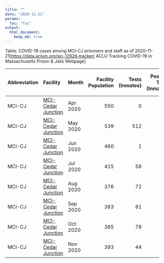 ```yaml
---
title: ""
date: "2020-11-21"
params:
  fac: "fac"
output:
  html_document:
    keep_md: true
---
```




Table: COVID-19 cases among MCI-CJ prisoners and staff as of 2020-11-21<ref>[https://data.aclum.org/sjc-12926-tracker/ ACLU Tracking COVID-19 in Massachusetts Prison & Jails Webpage]</ref>

|Abbreviation |Facility                                                                                                    |Month    | Facility Population| Tests (Inmates)| Positive Tests (Inmates)| Cases Per 100000 (Inmates)|Positive Test Rate (Inmates) | Staff Tested| Positive Tests (Staff)|Positive Rate (Staff) | Deaths|
|:------------|:-----------------------------------------------------------------------------------------------------------|:--------|-------------------:|---------------:|------------------------:|--------------------------:|:----------------------------|------------:|----------------------:|:---------------------|------:|
|MCI-CJ       |[MCI-Cedar Junction](https://en.wikipedia.org/wiki/Massachusetts_Correctional_Institution_-_Cedar_Junction) |Apr 2020 |                 550|               0|                        0|                     0.0000|NA                           |            2|                     12|600%                  |      0|
|MCI-CJ       |[MCI-Cedar Junction](https://en.wikipedia.org/wiki/Massachusetts_Correctional_Institution_-_Cedar_Junction) |May 2020 |                 539|             512|                        0|                     0.0000|0.000%                       |           78|                      0|0%                    |      0|
|MCI-CJ       |[MCI-Cedar Junction](https://en.wikipedia.org/wiki/Massachusetts_Correctional_Institution_-_Cedar_Junction) |Jun 2020 |                 460|               1|                        0|                     0.0000|0.000%                       |            0|                      0|NA                    |      0|
|MCI-CJ       |[MCI-Cedar Junction](https://en.wikipedia.org/wiki/Massachusetts_Correctional_Institution_-_Cedar_Junction) |Jul 2020 |                 415|              58|                        1|                   240.9639|1.724%                       |            0|                      0|NA                    |      0|
|MCI-CJ       |[MCI-Cedar Junction](https://en.wikipedia.org/wiki/Massachusetts_Correctional_Institution_-_Cedar_Junction) |Aug 2020 |                 376|              72|                        0|                     0.0000|0.000%                       |            0|                      1|Inf                   |      0|
|MCI-CJ       |[MCI-Cedar Junction](https://en.wikipedia.org/wiki/Massachusetts_Correctional_Institution_-_Cedar_Junction) |Sep 2020 |                 383|              81|                        2|                   522.1932|2.469%                       |            1|                      0|0%                    |      0|
|MCI-CJ       |[MCI-Cedar Junction](https://en.wikipedia.org/wiki/Massachusetts_Correctional_Institution_-_Cedar_Junction) |Oct 2020 |                 385|              78|                        2|                   519.4805|2.564%                       |            0|                      2|Inf                   |      0|
|MCI-CJ       |[MCI-Cedar Junction](https://en.wikipedia.org/wiki/Massachusetts_Correctional_Institution_-_Cedar_Junction) |Nov 2020 |                 393|              44|                        0|                     0.0000|0.000%                       |            0|                      6|Inf                   |      0|
